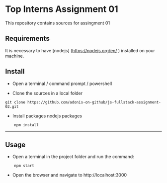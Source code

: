 # Top Interns Assignment 01

This repository contains sources for assingment 01

## Requirements
It is necessary to have [nodejs] (https://nodejs.org/en/
) installed on your machine.


## Install
* Open a terminal / command prompt / powershell

* Clone the sources in a local folder
```
git clone https://github.com/adonis-on-github/js-fullstack-assignment-02.git
```

* Install packages nodejs packages
```
    npm install
```

---

## Usage
* Open a terminal in the project folder and run the command:
```
    npm start
```

* Open the browser and navigate to http://localhost:3000

